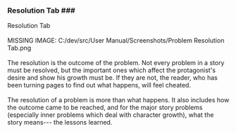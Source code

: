 ### Resolution Tab ### <br/>
Resolution Tab <br/>
 <br/>
MISSING IMAGE: C:/dev/src/User Manual/Screenshots/Problem Resolution Tab.png <br/>
 <br/>
The resolution is the outcome of the problem.  Not every problem in a story must be resolved, but the important ones which affect the protagonist's desire and show his growth must be.  If they are not, the reader, who has been turning pages to find out what happens, will feel cheated. <br/>
 <br/>
The resolution of a problem is more than what happens.  It also includes how the outcome came to be reached, and for the major story problems (especially inner problems which deal with character growth), what the story means--- the lessons learned. <br/>
 <br/>
 <br/>
